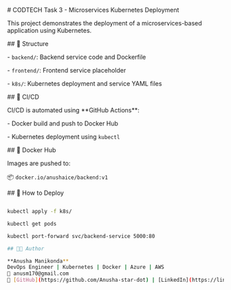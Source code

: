 \# CODTECH Task 3 - Microservices Kubernetes Deployment



This project demonstrates the deployment of a microservices-based application using Kubernetes.



\## 🔧 Structure



\- `backend/`: Backend service code and Dockerfile

\- `frontend/`: Frontend service placeholder

\- `k8s/`: Kubernetes deployment and service YAML files



\## 🚀 CI/CD



CI/CD is automated using \*\*GitHub Actions\*\*:

\- Docker build and push to Docker Hub

\- Kubernetes deployment using `kubectl`



\## 🐳 Docker Hub



Images are pushed to:  

📦 `docker.io/anushaice/backend:v1`



\## 🧪 How to Deploy



```bash

kubectl apply -f k8s/

kubectl get pods

kubectl port-forward svc/backend-service 5000:80

## 👩‍💻 Author

**Anusha Manikonda**  
DevOps Engineer | Kubernetes | Docker | Azure | AWS  
📧 anusm170@gmail.com  
🔗 [GitHub](https://github.com/Anusha-star-dot) | [LinkedIn](https://linkedin.com/in/anusha-manikonda-33331993)



